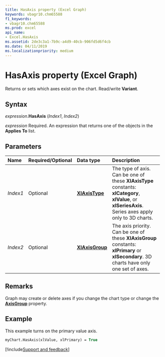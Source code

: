 ```yaml
---
title: HasAxis property (Excel Graph)
keywords: vbagr10.chm65588
f1_keywords:
- vbagr10.chm65588
ms.prod: excel
api_name:
- Excel.HasAxis
ms.assetid: 2de3c3a1-7b9c-a4d9-40cb-906fd5d6f4cb
ms.date: 04/11/2019
ms.localizationpriority: medium
---
```



# HasAxis property (Excel Graph)

Returns or sets which axes exist on the chart. Read/write **Variant**.

## Syntax

_expression_.**HasAxis** (_Index1_, _Index2_)

_expression_ Required. An expression that returns one of the objects in the **Applies To** list.

## Parameters

|Name|Required/Optional|Data type|Description|
|:-----|:-----|:-----|:-----|
|_Index1_ |Optional |**[XlAxisType](excel.xlaxistype.md)**|The type of axis. Can be one of these **XlAxisType** constants: **xlCategory**, **xlValue**, or **xlSeriesAxis**. Series axes apply only to 3D charts.|
|_Index2_ |Optional |**[XlAxisGroup](excel.xlaxisgroup.md)**|The axis priority. Can be one of these **XlAxisGroup** constants: **xlPrimary** or **xlSecondary**. 3D charts have only one set of axes.|

## Remarks

Graph may create or delete axes if you change the chart type or change the **[AxisGroup](Excel.AxisGroup.md)** property.


## Example

This example turns on the primary value axis.

```vb
myChart.HasAxis(xlValue, xlPrimary) = True
```

[!include[Support and feedback](~/includes/feedback-boilerplate.md)]